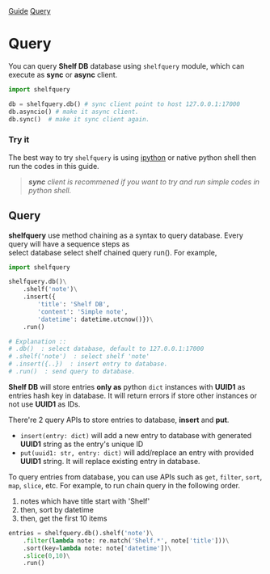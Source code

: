 <el-path>
    <a href="/shelfdb/guide/">Guide</a>
    <a href="/shelfdb/guide/query/">Query</a>
</el-path>

<h1 class="title">Query</h1>

You can query **Shelf DB** database using `shelfquery` module, which can
execute as **sync** or **async** client.

```python
import shelfquery

db = shelfquery.db() # sync client point to host 127.0.0.1:17000
db.asyncio() # make it async client.
db.sync()  # make it sync client again.
```

### Try it

The best way to try `shelfquery` is using
<a href="https://ipython.org/"><bits-tag>ipython</bits-tag></a>
or native python shell then run the codes in this guide.

> <bits-icon class="color-p" theme="adwaita" name="dialog-information"
> style="font-size: 1.5rem; vertical-align: middle;"></bits-icon>
> <i>**sync** client is recommened if you want to try and run simple codes
> in python shell.</i>

## Query

**shelfquery** use method chaining as a syntax to query database. Every query
will have a sequence steps as  
<bits-tag>select database</bits-tag>
<bits-icon theme="adwaita" name="go-next"></bits-icon>
<bits-tag>select shelf</bits-tag>
<bits-icon theme="adwaita" name="go-next"></bits-icon>
<bits-tag>chained query</bits-tag>
<bits-icon theme="adwaita" name="go-next"></bits-icon>
<bits-tag>run()</bits-tag>. For example,

```python
import shelfquery

shelfquery.db()\
    .shelf('note')\
    .insert({
        'title': 'Shelf DB',
        'content': 'Simple note',
        'datetime': datetime.utcnow()})\
    .run()

# Explanation ::
# .db()  : select database, default to 127.0.0.1:17000
# .shelf('note')  : select shelf 'note'
# .insert({..})  : insert entry to database.
# .run()  : send query to database.

```

**Shelf DB** will store entries **only as** python `dict` instances with
**UUID1** as entries hash key in database. It will return errors if store
other instances or not use **UUID1** as IDs.

There're 2 query APIs to store
entries to database, **insert** and **put**.

* `insert(entry: dict)` will add a new entry to database with generated
  **UUID1** string as the entry's unique ID  
* `put(uuid1: str, entry: dict)` will add/replace an entry with provided
  **UUID1**  string. It will replace existing entry in database.

To query entries from database, you can use APIs such as
`get`, `filter`, `sort`, `map`, `slice`, etc. For example, to run chain query
in the following order.
1. notes which have title start with 'Shelf'
2. then, sort by datetime
3. then, get the first 10 items

```python
entries = shelfquery.db().shelf('note')\
    .filter(lambda note: re.match('Shelf.*', note['title']))\
    .sort(key=lambda note: note['datetime'])\
    .slice(0,10)\
    .run()
```